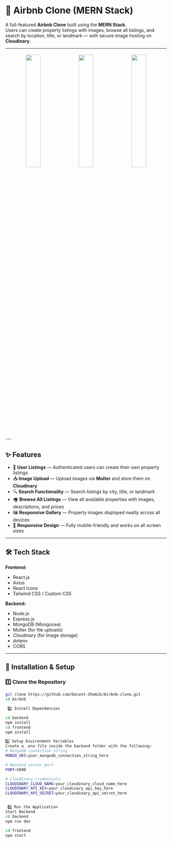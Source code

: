 # 🏡 Airbnb Clone (MERN Stack)

A full-featured **Airbnb Clone** built using the **MERN Stack**.  
Users can create property listings with images, browse all listings, and search by location, title, or landmark — with secure image hosting on **Cloudinary**.

---
<p align="center">
  <img src="https://github.com/user-attachments/assets/46981310-10b9-4d34-b4e2-c8bd41414b51" height="30%" style="margin:5px;" />
  <img src="https://github.com/user-attachments/assets/acb0342c-9244-40e2-83e0-1d26b85add48" width="30%" style="margin:5px;" />
  <img src="https://github.com/user-attachments/assets/239b09cf-9308-4695-aceb-9215ab89e95a" width="30%" style="margin:5px;" />
</p>
---

## ✨ Features

- 👤 **User Listings** — Authenticated users can create their own property listings  
- 📤 **Image Upload** — Upload images via **Multer** and store them on **Cloudinary**  
- 🔍 **Search Functionality** — Search listings by city, title, or landmark  
- 🏘 **Browse All Listings** — View all available properties with images, descriptions, and prices  
- 🖼 **Responsive Gallery** — Property images displayed neatly across all devices  
- 📱 **Responsive Design** — Fully mobile-friendly and works on all screen sizes  

---

## 🛠 Tech Stack

**Frontend:**
- React.js
- Axios
- React Icons
- Tailwind CSS / Custom CSS

**Backend:**
- Node.js
- Express.js
- MongoDB (Mongoose)
- Multer (for file uploads)
- Cloudinary (for image storage)
- dotenv
- CORS

---

## 🚀 Installation & Setup

### 1️⃣ Clone the Repository
```bash
git clone https://github.com/Decent-ShoAib/Airbnb-clone.git
cd Airbnb

 2️⃣ Install Dependencies

cd backend
npm install
cd frontend
npm install

3️⃣ Setup Environment Variables
Create a .env file inside the backend folder with the following:
# MongoDB connection string
MONGO_URI=your_mongodb_connection_string_here

# Backend server port
PORT=5000

# Cloudinary credentials
CLOUDINARY_CLOUD_NAME=your_cloudinary_cloud_name_here
CLOUDINARY_API_KEY=your_cloudinary_api_key_here
CLOUDINARY_API_SECRET=your_cloudinary_api_secret_here


 4️⃣ Run the Application
Start Backend
cd backend
npm run dev

cd frontend
npm start
